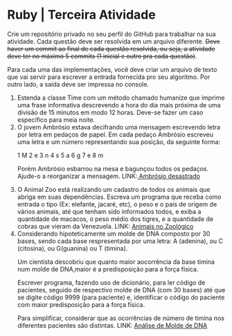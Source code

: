 <h1>Ruby | Terceira Atividade</h1>
<p>Crie um repositório privado no seu perfil do GitHub para trabalhar na sua atividade. Cada questão deve ser resolvida em um arquivo
diferente. <strike>Deve haver um commit ao final de cada questão resolvida, ou seja, a atividade
deve ter no máximo 5 commits (1 inicial e outro pra cada questão)</strike>.</p>
<p>Para cada uma das implementações, você deve criar um arquivo de texto que vai servir para
escrever a entrada fornecida pro seu algoritmo. Por outro lado, a saída deve ser impressa no
console.</p>

<ol>
<li>Estenda a classe Time com um método chamado humanize que imprime uma frase
informativa descrevendo a hora do dia mais próxima de uma divisão de 15 minutos
em modo 12 horas. Deve-se fazer um caso específico para meia noite.</li>

<li>O jovem Ambrósio estava decifrando uma mensagem escrevendo letra por letra em pedaços de papel. Em cada pedaço Ambrósio escreveu uma letra e um número representando sua posição, da seguinte forma:

1 M
2 e
3 n
4 s
5 a
6 g
7 e
8 m

Porém Ambrósio esbarrou na mesa e bagunçou todos os pedaços. Ajude-o a reorganizar a mensagem. LINK:<a href="https://www.thehuxley.com/problem/2197?locale=pt_BR" target="_blank"> Ambrósio desastrado</a></li>

<li>O Animal Zoo está realizando um cadastro de todos os animais que abriga em suas dependências. Escreva um programa que receba como entrada o tipo (Ex: elefante, jacaré, etc), o peso e o país de origem de vários animais, até que tenham sido informados todos, e exiba a quantidade de macacos, o peso médio dos tigres, e a quantidade de cobras que vieram da Venezuela. LINK: <a href="https://www.thehuxley.com/problem/484?locale=pt_BR" target="_blank">Animais no Zoológico</a></li>

<li>Considerando hipoteticamente um molde de DNA composto por 30 bases, sendo cada base respresentada por uma letra: A (adenina), ou C (citosina), ou G(guanina) ou T (timina).

Um cientista descobriu que quanto maior aocorrência da base timina num molde de DNA,maior é a predisposição para a força física.

Escrever programa, fazendo uso de dicionário, para ler código de pacientes, seguido de respectivo molde de DNA (com 30 bases) até que se digite código 9999 (para paciente) e, identificar o código do paciente com maior predisposição para a força física.

Para simplificar, considerar que as ocorrências de número de timina nos diferentes pacientes são distintas. LINK: <a href="https://www.thehuxley.com/problem/777?locale=pt_BR" target="_blank">Análise de Molde de DNA</a></li>

</uo>